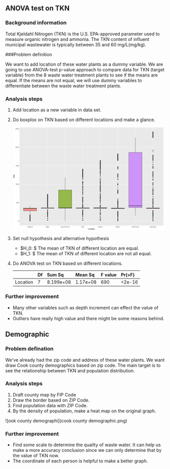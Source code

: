 ## ANOVA test on TKN

### Background information

Total Kjeldahl Nitrogen (TKN) is the U.S. EPA-approved parameter used to measure organic nitrogen and ammonia. The TKN content of influent municipal wastewater is typically between 35 and 60 mg/L(mg/kg).

###Problem definition

We want to add location of these water plants as a dummy variable. We are going to use ANOVA-test p-value approach to compare data for TKN (target variable) from the 8 waste water treatment plants to see if the means are equal. If the means are not equal, we will use dummy variables to differentiate between the waste water treatment plants. 

### Analysis steps

1. Add location as a new variable in data set. 

2. Do boxplox on TKN based on different locations and make a glance.

   ![oxplo](boxplot.png)

3. Set null hypothesis and alternative hypothesis 

   - $H_0: $ The mean of TKN of different location are equal.
   - $H_1: $ The mean of TKN of different location are not all equal.

4. Do ANOVA test on TKN based on different locations.

   |          | Df   | Sum Sq    | Mean Sq  | F value | Pr(>F) |
   | -------- | ---- | --------- | -------- | ------- | ------ |
   | Location | 7    | 8.199e+08 | 1.17e+08 | 690     | <2e-16 |

### Further improvement

- Many other variables such as depth increment can effect the value of TKN.
- Outliers have really high value and there might be some reasons behind.

## Demographic

### Problem defination

We've already had the zip code and address of these water plants. We want draw Cook county demographics based on zip code. The main target is to see the relationship between TKN and population distribution. 

### Analysis steps

1. Draft county map by FIP Code
2. Draw the border based on ZIP Code.
3. Find population data with ZIP Code. 
4. By the density of population, make a heat map on the original graph.

![ook county demographi](cook county demographic.png)



### Further improvement 

- Find some scale to determine the quailty of waste water. It can help us make a more accuracy conclusion since we can only determine that by the value of TKN now.
- The coordinate of each person is helpful to make a better graph.






